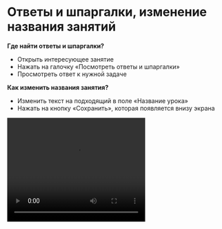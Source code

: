 # Ответы и шпаргалки, изменение названия занятий


**Где найти ответы и шпаргалки?**
- Открыть интересующее занятие
- Нажать на галочку «Посмотреть ответы и шпаргалки»
- Просмотреть ответ к нужной задаче

**Как изменить названия занятия?**
- Изменить текст на подходящий в поле «Название урока» 
- Нажать на кнопку «Сохранить», которая появляется внизу экрана


<video width="320" height="240" controls=true src="https://s3-eu-west-1.amazonaws.com/edu-prod/video/help_videos/4.mp4" type="video/mp4" />
